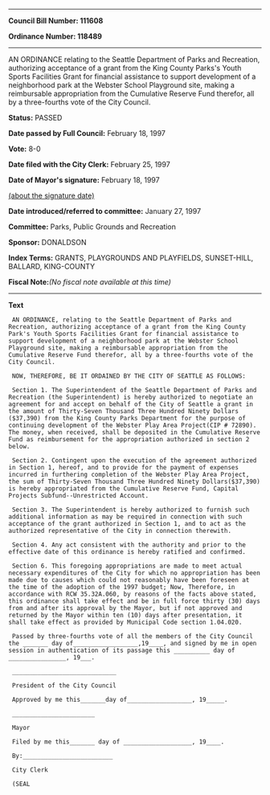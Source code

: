 

********

**Council Bill Number: 111608**
   
**Ordinance Number: 118489**
********

 AN ORDINANCE relating to the Seattle Department of Parks and Recreation, authorizing acceptance of a grant from the King County Parks's Youth Sports Facilities Grant for financial assistance to support development of a neighborhood park at the Webster School Playground site, making a reimbursable appropriation from the Cumulative Reserve Fund therefor, all by a three-fourths vote of the City Council.

**Status:** PASSED
   
**Date passed by Full Council:** February 18, 1997
   
**Vote:** 8-0
   
**Date filed with the City Clerk:** February 25, 1997
   
**Date of Mayor's signature:** February 18, 1997
   
[(about the signature date)](/~public/approvaldate.htm)
   
   
   
**Date introduced/referred to committee:** January 27, 1997
   
**Committee:** Parks, Public Grounds and Recreation
   
**Sponsor:** DONALDSON
   
   
**Index Terms:** GRANTS, PLAYGROUNDS AND PLAYFIELDS, SUNSET-HILL, BALLARD, KING-COUNTY

**Fiscal Note:**_(No fiscal note available at this time)_

********

**Text**
   
```
 AN ORDINANCE, relating to the Seattle Department of Parks and Recreation, authorizing acceptance of a grant from the King County Park's Youth Sports Facilities Grant for financial assistance to support development of a neighborhood park at the Webster School Playground site, making a reimbursable appropriation from the Cumulative Reserve Fund therefor, all by a three-fourths vote of the City Council.

 NOW, THEREFORE, BE IT ORDAINED BY THE CITY OF SEATTLE AS FOLLOWS:

 Section 1. The Superintendent of the Seattle Department of Parks and Recreation (the Superintendent) is hereby authorized to negotiate an agreement for and accept on behalf of the City of Seattle a grant in the amount of Thirty-Seven Thousand Three Hundred Ninety Dollars ($37,390) from the King County Parks Department for the purpose of continuing development of the Webster Play Area Project(CIP # 72890). The money, when received, shall be deposited in the Cumulative Reserve Fund as reimbursement for the appropriation authorized in section 2 below.

 Section 2. Contingent upon the execution of the agreement authorized in Section 1, hereof, and to provide for the payment of expenses incurred in furthering completion of the Webster Play Area Project, the sum of Thirty-Seven Thousand Three Hundred Ninety Dollars($37,390) is hereby appropriated from the Cumulative Reserve Fund, Capital Projects Subfund--Unrestricted Account.

 Section 3. The Superintendent is hereby authorized to furnish such additional information as may be required in connection with such acceptance of the grant authorized in Section 1, and to act as the authorized representative of the City in connection therewith.

 Section 4. Any act consistent with the authority and prior to the effective date of this ordinance is hereby ratified and confirmed.

 Section 6. This foregoing appropriations are made to meet actual necessary expenditures of the City for which no appropriation has been made due to causes which could not reasonably have been foreseen at the time of the adoption of the 1997 budget; Now, Therefore, in accordance with RCW 35.32A.060, by reasons of the facts above stated, this ordinance shall take effect and be in full force thirty (30) days from and after its approval by the Mayor, but if not approved and returned by the Mayor within ten (10) days after presentation, it shall take effect as provided by Municipal Code section 1.04.020.

 Passed by three-fourths vote of all the members of the City Council the _______ day of__________________,19____, and signed by me in open session in authentication of its passage this __________ day of ________________, 19___.

 _____________________________

 President of the City Council

 Approved by me this_______day of__________________, 19_____.

 _______________________

 Mayor

 Filed by me this_______ day of ___________________, 19____.

 By:_________________________

 City Clerk

 (SEAL

```
